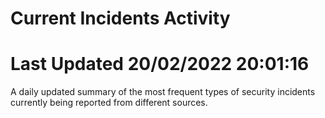 # Current Incidents Activity 
# Last Updated 20/02/2022 20:01:16 

 A daily updated summary of the most frequent types of security incidents currently being reported from different sources.


